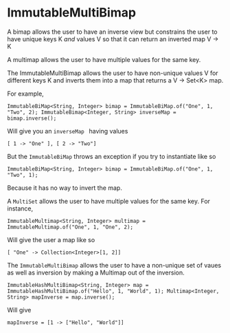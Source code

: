 # ImmutableMultiBimap

A bimap allows the user to have an inverse view but constrains the user to have unique keys K _and_ values V so that it can 
return an inverted map V -> K

A multimap allows the user to have multiple values for the same key.

The ImmutableMultiBimap allows the user to have non-unique values V for different keys K and inverts them into a map 
that returns a V \-> Set\<K\> map. 

For example,

`ImmutableBiMap<String, Integer> bimap = ImmutableBiMap.of("One", 1, "Two", 2);
ImmutableBimap<Integer, String> inverseMap = bimap.inverse();
`

Will give you an <code>inverseMap </code> having values

`
[ 1 -> "One" ], [ 2 -> "Two"]
`

But the `ImmutableBiMap` throws an exception if you try to instantiate like so

`
ImmutableBiMap<String, Integer> bimap = ImmutableBiMap.of("One", 1, "Two", 1);
`

Because it has no way to invert the map.

A `MultiSet` allows the user to have multiple values for the same key. For instance,

`
 ImmutableMultimap<String, Integer> multimap = ImmutableMultimap.of("One", 1, "One", 2);
`

Will give the user a map like so

`[ "One" -> Collection<Integer>[1, 2]]`

The `ImmutableMultiBimap` allows the user to have a non-unique set of vaues as well as inversion by making a Multimap out of the inversion.

`ImmutableHashMultiBimap<String, Integer> map = ImmutableHashMultiBimap.of("Hello", 1, "World", 1);
 Multimap<Integer, String> mapInverse = map.inverse();`
 
 Will give 
 
 `mapInverse = [1 -> ["Hello", "World"]]`
      


